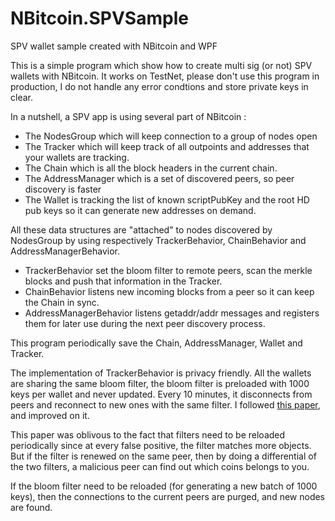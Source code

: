 # NBitcoin.SPVSample
SPV wallet sample created with NBitcoin and WPF

This is a simple program which show how to create multi sig (or not) SPV wallets with NBitcoin.
It works on TestNet, please don't use this program in production, I do not handle any error condtions and store private keys in clear.

In a nutshell, a SPV app is using several part of NBitcoin :

* The NodesGroup which will keep connection to a group of nodes open
* The Tracker which will keep track of all outpoints and addresses that your wallets are tracking.
* The Chain which is all the block headers in the current chain.
* The AddressManager which is a set of discovered peers, so peer discovery is faster
* The Wallet is tracking the list of known scriptPubKey and the root HD pub keys so it can generate new addresses on demand.

All these data structures are "attached" to nodes discovered by NodesGroup by using respectively TrackerBehavior, ChainBehavior and AddressManagerBehavior.

* TrackerBehavior set the bloom filter to remote peers, scan the merkle blocks and push that information in the Tracker.
* ChainBehavior listens new incoming blocks from a peer so it can keep the Chain in sync.
* AddressManagerBehavior listens getaddr/addr messages and registers them for later use during the next peer discovery process.

This program periodically save the Chain, AddressManager, Wallet and Tracker.

The implementation of TrackerBehavior is privacy friendly. All the wallets are sharing the same bloom filter, the bloom filter is preloaded with 1000 keys per wallet and never updated.
Every 10 minutes, it disconnects from peers and reconnect to new ones with the same filter. I followed [this paper](http://eprint.iacr.org/2014/763.pdf), and improved on it.

This paper was oblivous to the fact that filters need to be reloaded periodically since at every false positive, the filter matches more objects.
But if the filter is renewed on the same peer, then by doing a differential of the two filters, a malicious peer can find out which coins belongs to you.

If the bloom filter need to be reloaded (for generating a new batch of 1000 keys), then the connections to the current peers are purged, and new nodes are found.
